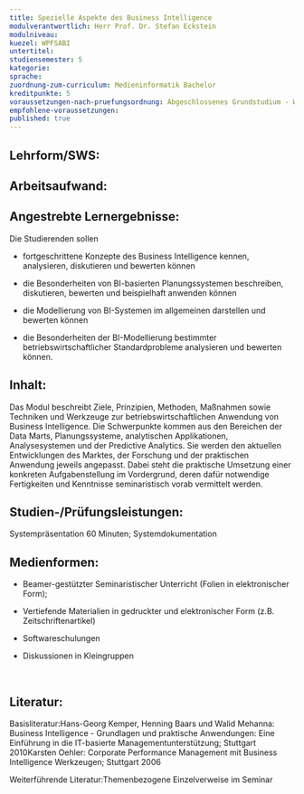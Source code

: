 ```yaml
---
title: Spezielle Aspekte des Business Intelligence
modulverantwortlich: Herr Prof. Dr. Stefan Eckstein
modulniveau:
kuezel: WPFSABI
untertitel:
studiensemester: 5
kategorie:
sprache: 
zuordnung-zum-curriculum: Medieninformatik Bachelor
kreditpunkte: 5
voraussetzungen-nach-pruefungsordnung: Abgeschlossenes Grundstudium - Wünschenswert - Tiefe betriebswirtschaftliche Grundkenntnisse, besuchte Veranstaltungen „Controlling und Management“ sowie WPF „Business Intelligence“
empfohlene-voraussetzungen: 
published: true
---
```


## Lehrform/SWS:


## Arbeitsaufwand:

## Angestrebte Lernergebnisse:
Die Studierenden sollen  




- fortgeschrittene Konzepte des Business Intelligence kennen, analysieren, diskutieren und bewerten können

- die Besonderheiten von BI-basierten Planungssystemen beschreiben, diskutieren, bewerten und beispielhaft anwenden können

- die Modellierung von BI-Systemen im allgemeinen darstellen und bewerten können

- die Besonderheiten der BI-Modellierung bestimmter betriebswirtschaftlicher Standardprobleme analysieren und bewerten können.

## Inhalt:
Das Modul beschreibt Ziele, Prinzipien, Methoden, Maßnahmen sowie Techniken und Werkzeuge zur betriebswirtschaftlichen Anwendung von Business Intelligence. Die Schwerpunkte kommen aus den Bereichen der Data Marts, Planungssysteme, analytischen Applikationen, Analysesystemen und der Predictive Analytics. Sie werden den aktuellen Entwicklungen des Marktes, der Forschung und der praktischen Anwendung jeweils angepasst. Dabei steht die praktische Umsetzung einer konkreten Aufgabenstellung im Vordergrund, deren dafür notwendige Fertigkeiten und Kenntnisse seminaristisch vorab vermittelt werden.

## Studien-/Prüfungsleistungen:
Systempräsentation 60 Minuten; Systemdokumentation

## Medienformen:
- Beamer-gestützter Seminaristischer Unterricht (Folien in elektronischer Form);

- Vertiefende Materialien in gedruckter und elektronischer Form (z.B. Zeitschriftenartikel)

- Softwareschulungen

- Diskussionen in Kleingruppen



 

## Literatur:
Basisliteratur:Hans-Georg Kemper, Henning Baars und Walid Mehanna: Business Intelligence - Grundlagen und praktische Anwendungen: Eine Einführung in die IT-basierte Managementunterstützung; Stuttgart 2010Karsten Oehler: Corporate Performance Management mit Business Intelligence Werkzeugen; Stuttgart 2006  


Weiterführende Literatur:Themenbezogene Einzelverweise im Seminar

